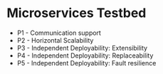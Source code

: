 # Microservices Testbed

- P1 - Communication support
- P2 - Horizontal Scalability
- P3 - Independent Deployability: Extensibility
- P4 - Independent Deployability: Replaceability
- P5 - Independent Deployability: Fault resilience
